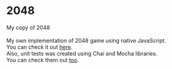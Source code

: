 # 2048
My copy of 2048
<br><br>
My own implementation of 2048 game using native JavaScript. <br>
You can check it out <a href="https://drevish.github.io/2048/">here</a>.<br>
Also, unit tests was created using Chai and Mocha libraries. <br>
You can check them out <a href="https://drevish.github.io/2048/test">too</a>.
